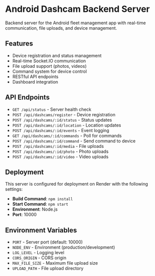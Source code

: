 # Android Dashcam Backend Server

Backend server for the Android fleet management app with real-time communication, file uploads, and device management.

## Features

- Device registration and status management
- Real-time Socket.IO communication
- File upload support (photos, videos)
- Command system for device control
- RESTful API endpoints
- Dashboard integration

## API Endpoints

- `GET /api/status` - Server health check
- `POST /api/dashcams/register` - Device registration
- `POST /api/dashcams/:id/status` - Status updates
- `POST /api/dashcams/:id/location` - Location updates
- `POST /api/dashcams/:id/events` - Event logging
- `GET /api/dashcams/:id/commands` - Poll for commands
- `POST /api/dashcams/:id/command` - Send command to device
- `POST /api/dashcams/:id/media` - File uploads
- `POST /api/dashcams/:id/photo` - Photo uploads
- `POST /api/dashcams/:id/video` - Video uploads

## Deployment

This server is configured for deployment on Render with the following settings:

- **Build Command**: `npm install`
- **Start Command**: `npm start`
- **Environment**: Node.js
- **Port**: 10000

## Environment Variables

- `PORT` - Server port (default: 10000)
- `NODE_ENV` - Environment (production/development)
- `LOG_LEVEL` - Logging level
- `CORS_ORIGIN` - CORS origin
- `MAX_FILE_SIZE` - Maximum file upload size
- `UPLOAD_PATH` - File upload directory
